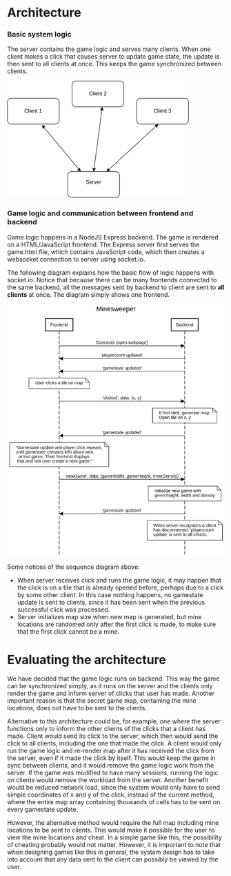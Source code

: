 # Architecture

### Basic system logic

The server contains the game logic and serves many clients. When one client makes a click that causes server to update game state, the update is then sent to all clients at once. This keeps the game synchronized between clients.

![Image of server client architecture](serverclients.png)

### Game logic and communication between frontend and backend

Game logic happens in a NodeJS Express backend. The game is rendered on a HTML/JavaScript frontend. The Express server first serves the game.html file, which contains JavaScript code, which then creates a websocket connection to server using socket.io.

The following diagram explains how the basic flow of logic happens with socket.io. Notice that because there can be many frontends connected to the same backend, all the messages sent by backend to client are sent to **all clients** at once. The diagram simply shows one frontend.

![Sequence diagram of flow of logic between frontend and backend](sequencediagram.png)

Some notices of the sequence diagram above:
+ When server receives click and runs the game logic, it may happen that the click is on a tile that is already opened before, perhaps due to a click by some other client. In this case nothing happens, no gamestate update is sent to clients, since it has been sent when the previous successful click was processed.
+ Server initializes map size when new map is generated, but mine locations are randomed only after the first click is made, to make sure that the first click cannot be a mine.

# Evaluating the architecture

We have decided that the game logic runs on backend. This way the game can be synchronized simply, as it runs on the server and the clients only render the game and inform server of clicks that user has made. Another important reason is that the secret game map, containing the mine locations, does not have to be sent to the clients. 

Alternative to this architecture could be, for example, one where the server functions only to inform the other clients of the clicks that a client has made. Client would send its click to the server, which then would send the click to all clients, including the one that made the click. A client would only run the game logic and re-render map after it has received the click from the server, even if it made the click by itself. This would keep the game in sync between clients, and it would remove the game logic work from the server. If the game was modified to have many sessions, running the logic on clients would remove the workload from the server. Another benefit would be reduced network load, since the system would only have to send simple coordinates of x and y of the click, instead of the current method, where the entire map array containing thousands of cells has to be sent on every gamestate update.

However, the alternative method would require the full map including mine locations to be sent to clients. This would make it possible for the user to view the mine locations and cheat. In a simple game like this, the possibility of cheating probably would not matter. However, it is important to note that when designing games like this in general, the system design has to take into account that any data sent to the client can possibly be viewed by the user.

